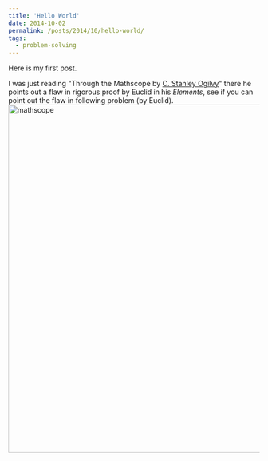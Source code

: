 ```yaml
---
title: 'Hello World'
date: 2014-10-02
permalink: /posts/2014/10/hello-world/
tags:
  - problem-solving
---
```

Here is my first post.

I was just reading "Through the Mathscope by <a href="http://en.wikipedia.org/wiki/C._Stanley_Ogilvy">C. Stanley Ogilvy</a>" there he points out a flaw in rigorous proof by Euclid in his <em>Elements</em>, see if you can point out the flaw in following problem (by Euclid).
<a href="https://gaurish4math.files.wordpress.com/2014/10/mathscope.png"><img class="aligncenter wp-image-101 size-large" src="https://gaurish4math.files.wordpress.com/2014/10/mathscope.png?w=660" alt="mathscope" width="660" height="697" /></a>
